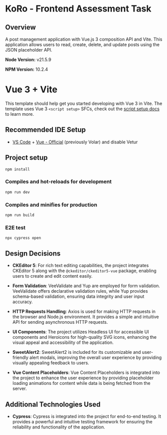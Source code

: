 # KoRo - Frontend Assessment Task

## Overview

A post management application with Vue.js 3 composition API and Vite. This application allows users to read, create, delete, and update posts using the JSON placeholder API.

**Node Version:** v21.5.9

**NPM Version:** 10.2.4

# Vue 3 + Vite

This template should help get you started developing with Vue 3 in Vite. The template uses Vue 3 `<script setup>` SFCs, check out the [script setup docs](https://v3.vuejs.org/api/sfc-script-setup.html#sfc-script-setup) to learn more.

## Recommended IDE Setup

- [VS Code](https://code.visualstudio.com/) + [Vue - Official](https://marketplace.visualstudio.com/items?itemName=Vue.volar) (previously Volar) and disable Vetur

## Project setup

```
npm install
```

### Compiles and hot-reloads for development

```
npm run dev
```

### Compiles and minifies for production

```
npm run build
```

### E2E test

```
npx cypress open
```

## Design Decisions

- **CKEditor 5**: For rich text editing capabilities, the project integrates CKEditor 5 along with the `@ckeditor/ckeditor5-vue` package, enabling users to create and edit content easily.

- **Form Validation**: VeeValidate and Yup are employed for form validation. VeeValidate offers declarative validation rules, while Yup provides schema-based validation, ensuring data integrity and user input accuracy.

- **HTTP Requests Handling**: Axios is used for making HTTP requests in the browser and Node.js environment. It provides a simple and intuitive API for sending asynchronous HTTP requests.

- **UI Components**: The project utilizes Headless UI for accessible UI components and Heroicons for high-quality SVG icons, enhancing the visual appeal and accessibility of the application.

- **SweetAlert2**: SweetAlert2 is included for its customizable and user-friendly alert modals, improving the overall user experience by providing visually appealing feedback to users.

- **Vue Content Placeholders**: Vue Content Placeholders is integrated into the project to enhance the user experience by providing placeholder loading animations for content while data is being fetched from the server.

## Additional Technologies Used

- **Cypress**: Cypress is integrated into the project for end-to-end testing. It provides a powerful and intuitive testing framework for ensuring the reliability and functionality of the application.
